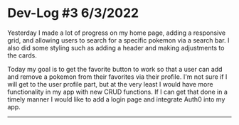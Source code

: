 # Dev-Log #3 6/3/2022

Yesterday I made a lot of progress on my home page, adding a responsive grid, and allowing users to search for a specific pokemon via a search bar. I also did some styling such as adding a header and making adjustments to the cards.

Today my goal is to get the favorite button to work so that a user can add and remove a pokemon from their favorites via their profile. I'm not sure if I will get to the user profile part, but at the very least I would have more functionality in my app with new CRUD functions. If I can get that done in a timely manner I would like to add a login page and integrate Auth0 into my app.

______________________________

